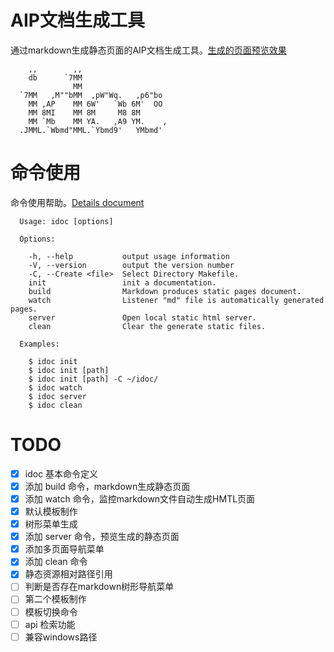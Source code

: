 
# AIP文档生成工具

通过markdown生成静态页面的AIP文档生成工具。[生成的页面预览效果](http://jaywcjlove.github.io/idoc)

```
    ,,        ,,
    db      `7MM
              MM
  `7MM   ,M""bMM  ,pW"Wq.   ,p6"bo
    MM ,AP    MM 6W'   `Wb 6M'  OO
    MM 8MI    MM 8M     M8 8M
    MM `Mb    MM YA.   ,A9 YM.    ,
  .JMML.`Wbmd"MML.`Ybmd9'   YMbmd'
```


# 命令使用

命令使用帮助。[Details document](http://jaywcjlove.github.io/idoc)


```
  Usage: idoc [options]

  Options:

    -h, --help           output usage information
    -V, --version        output the version number
    -C, --Create <file>  Select Directory Makefile.
    init                 init a documentation.
    build                Markdown produces static pages document.
    watch                Listener "md" file is automatically generated pages.
    server               Open local static html server.
    clean                Clear the generate static files.

  Examples:

    $ idoc init
    $ idoc init [path]
    $ idoc init [path] -C ~/idoc/
    $ idoc watch
    $ idoc server
    $ idoc clean
```


# TODO

- [x] idoc 基本命令定义
- [x] 添加 build 命令，markdown生成静态页面
- [x] 添加 watch 命令，监控markdown文件自动生成HMTL页面
- [x] 默认模板制作
- [x] 树形菜单生成
- [x] 添加 server 命令，预览生成的静态页面
- [x] 添加多页面导航菜单
- [x] 添加 clean 命令
- [x] 静态资源相对路径引用
- [ ] 判断是否存在markdown树形导航菜单
- [ ] 第二个模板制作
- [ ] 模板切换命令
- [ ] api 检索功能
- [ ] 兼容windows路径